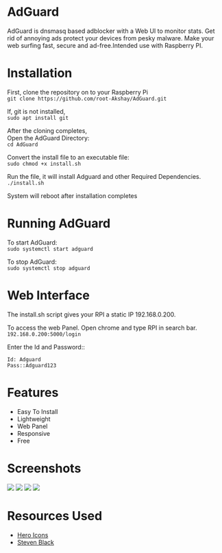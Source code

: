# AdGuard
AdGuard is dnsmasq based adblocker with a Web UI to monitor stats. Get rid of annoying ads protect your devices from pesky malware. Make your web surfing fast, secure and ad-free.Intended use with Raspberry PI.

# Installation
First, clone the repository on to your Raspberry Pi  
``` git clone https://github.com/root-Akshay/AdGuard.git ```  

If, git is not installed,       
```sudo apt install git```    

After the cloning completes,    
Open the AdGuard Directory:  
``` cd AdGuard ```  

Convert the install file to an executable file:\
``` sudo chmod +x install.sh ```  

Run the file, it will install Adguard and other Required Dependencies.  
``` ./install.sh ```  

System will reboot after installation completes  

# Running AdGuard  
To start AdGuard:  
``` sudo systemctl start adguard ```  

To stop AdGuard:  
``` sudo systemctl stop adguard ```  

# Web Interface  
The install.sh script gives your RPI a static IP 192.168.0.200.  

To access the web Panel. Open chrome and type RPI in search bar.  
``` 192.168.0.200:5000/login ```  

Enter the Id and Password::  
```
Id: Adguard
Pass::Adguard123
```
# Features
* Easy To Install 
* Lightweight 
* Web Panel 
* Responsive 
* Free 


# Screenshots
![](Screenshots/s1.png) ![](Screenshots/s4.png) ![](Screenshots/s2.png) ![](Screenshots/s3.png)

# Resources Used   
* [Hero Icons](https://heroicons.com/) 
* [Steven Black](https://github.com/StevenBlack/hosts)

